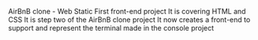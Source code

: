 AirBnB clone - Web Static
First front-end project
It is covering HTML and CSS
It is step two of the AirBnB clone project
It now creates a front-end to support and represent the terminal made in the console project
